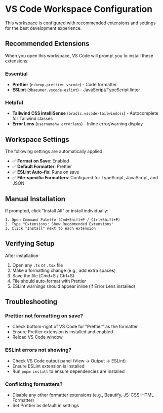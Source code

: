 # VS Code Workspace Configuration

This workspace is configured with recommended extensions and settings for the best development experience.

## Recommended Extensions

When you open this workspace, VS Code will prompt you to install these extensions:

### Essential

- **Prettier** (`esbenp.prettier-vscode`) - Code formatter
- **ESLint** (`dbaeumer.vscode-eslint`) - JavaScript/TypeScript linter

### Helpful

- **Tailwind CSS IntelliSense** (`bradlc.vscode-tailwindcss`) - Autocomplete for Tailwind classes
- **Error Lens** (`usernamehw.errorlens`) - Inline error/warning display

## Workspace Settings

The following settings are automatically applied:

- ✅ **Format on Save**: Enabled
- ✅ **Default Formatter**: Prettier
- ✅ **ESLint Auto-fix**: Runs on save
- ✅ **File-specific Formatters**: Configured for TypeScript, JavaScript, and JSON

## Manual Installation

If prompted, click "Install All" or install individually:

```
1. Open Command Palette (Cmd+Shift+P / Ctrl+Shift+P)
2. Type "Extensions: Show Recommended Extensions"
3. Click "Install" next to each extension
```

## Verifying Setup

After installation:

1. Open any `.ts` or `.tsx` file
2. Make a formatting change (e.g., add extra spaces)
3. Save the file (Cmd+S / Ctrl+S)
4. File should auto-format with Prettier
5. ESLint warnings should appear inline (if Error Lens installed)

## Troubleshooting

### Prettier not formatting on save?

- Check bottom-right of VS Code for "Prettier" as the formatter
- Ensure Prettier extension is installed and enabled
- Reload VS Code window

### ESLint errors not showing?

- Check VS Code output panel (View → Output → ESLint)
- Ensure ESLint extension is installed
- Run `pnpm install` to ensure dependencies are installed

### Conflicting formatters?

- Disable any other formatter extensions (e.g., Beautify, JS-CSS-HTML Formatter)
- Set Prettier as default in settings

